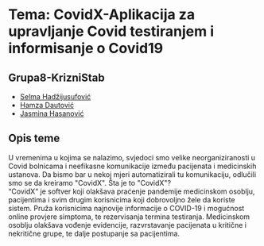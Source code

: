 # Tema: CovidX-Aplikacija za upravljanje Covid testiranjem i informisanje o Covid19
## Grupa8-KrizniStab
- [Selma Hadžijusufović](https://github.com/shadzijusu1)
- [Hamza Dautović](https://github.com/hdautovic1)
- [Jasmina Hasanović](https://github.com/jhasanovic)
## Opis teme
U vremenima u kojima se nalazimo, svjedoci smo velike neorganiziranosti u Covid bolnicama i neefikasne komunikacije između pacijenata i medicinskih ustanova. Da bismo bar u nekoj mjeri automatizirali tu komunikaciju, odlučili smo se da kreiramo "CovidX". Šta je to "CovidX"? \
“CovidX“ je softver koji olakšava praćenje pandemije medicinskom osoblju, pacijentima i svim drugim korisnicima koji dobrovoljno žele da koriste sistem. Pruža korisnicima najnovije informacije o COVID-19 i mogućnost online provjere simptoma, te rezervisanja termina testiranja. Medicinskom osoblju olakšava vođenje evidencije, razvrstavanje pacijenata u kritične i nekritične grupe, te dalje postupanje sa pacijentima.
